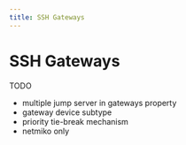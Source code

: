 ```yaml
---
title: SSH Gateways
---
```


# SSH Gateways

TODO
- multiple jump server in gateways property
- gateway device subtype
- priority tie-break mechanism
- netmiko only